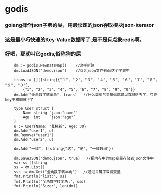 # godis
### golang操作json字典的类，用最快速的json存取模块json-iterator
### 这是最小巧快速的Key-Value数据库了,是不是有点象redis啊。
### 好吧，那就叫它godis,俗称狗的屎

```
	dm := godis.NewDataMap()    //这样新建
	dm.LoadJSON("demo.json")    //载入json文件到dm这个字典中

	trans := [][]string{{"１", "２", "３", "４", "５", "６", "７", "８", "９", "０"},
		{"1", "2", "3", "4", "5", "6", "7", "8", "9", "0"}}
	dm.Add("全角数字转半角", trans)   //什么类型的变量你都可以存储进去了，只要key不相同就行了

	type User struct {
		Name string `json:"name"`
		Age  int    `json:"age"`
	}
	u := User{Name: "张树新", Age: 30}
	dm.Add("user1", u)
	dm.Remove("user1")
	dm.Add("user2", u)

	dm.Add("一维", []string{"这", "是", "一维数组"})

	dm.SaveJSON("demo.json", true)   //把内存中的map变量存储到json文件中
	var ss []string
	ss = dm.List()
	sss := dm.Get("全角数字转半角")   //通过关键字取得变量
	fmt.Println("list:", ss)
	fmt.Println("全角数字转半角:", sss)
	fmt.Println("Size:", len(dm))
```
